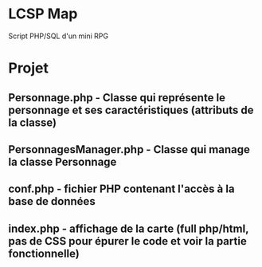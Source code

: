 # LCSP Map
Script PHP/SQL d'un mini RPG

# Projet
## Personnage.php - Classe qui représente le personnage et ses caractéristiques (attributs de la classe)
## PersonnagesManager.php - Classe qui manage la classe Personnage
## conf.php - fichier PHP contenant l'accès à la base de données
## index.php - affichage de la carte (full php/html, pas de CSS pour épurer le code et voir la partie fonctionnelle)
